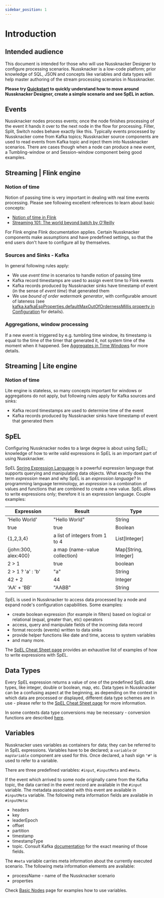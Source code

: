 ```yaml
---
sidebar_position: 1
---
```


# Introduction


## Intended audience

This document is intended for those who will use Nussknacker Designer to configure processing scenarios. Nussknacker is a low-code platform; prior knowledge of SQL, JSON and concepts like variables and data types will help master authoring of the stream processing scenarios in Nussknacker. 

**Please try [Quickstart](/quickstart/demo) to quickly understand how to move around Nussknacker Designer, create a simple scenario and see SpEL in action.**


## Events 
Nussknacker nodes process events; once the node finishes processing of the event it hands it over to the next node in the flow for processing. Filter, Split, Switch nodes behave exactly like this. 
Typically events processed by Nussknacker come from Kafka topics;  Nussknacker source components are used to read events from Kafka topic and inject them into Nussknacker scenarios. 
There are cases though when a node can produce a new event, a Tumbling-window or and Session-window component being good examples. 

## Streaming | Flink engine

### Notion of time

Notion of passing time is very important in dealing with real time events processing. 
Please see following excellent references to learn about basic concepts:
* [Notion of time in Flink](https://ci.apache.org/projects/flink/flink-docs-stable/docs/concepts/time/)
* [Streaming 101: The world beyond batch by O'Reilly](https://www.oreilly.com/radar/the-world-beyond-batch-streaming-101/)

For Flink engine Flink documentation applies. Certain Nussknacker components make assumptions and have predefined settings, so that the end users don't have to configure all by themselves.

### Sources and Sinks - Kafka

In general following rules apply:
* We use _event time_ in scenarios to handle notion of passing time
* Kafka record timestamps are used to assign event time to Flink events
* Kafka records produced by Nussknacker sinks have timestamp of event (in the sense of _event time_) that generated them
* We use *bound of order watermark generator*, with configurable amount of lateness (see [kafka.kafkaEspProperties.defaultMaxOutOfOrdernessMillis property in Configuration](../installation_configuration_guide/ModelConfiguration#kafka-configuration) for details). 

### Aggregations, window processing 

If a new event is triggered by e.g. tumbling time window, its timestamp is equal to the time of the timer that generated it, not system time of the moment when it happened. See [Aggregates in Time Windows](AggregatesInTimeWindows#tumbling-window) for more details.

## Streaming | Lite engine

### Notion of time

Lite engine is stateless, so many concepts important for windows or aggregations do not apply, but following rules apply for Kafka sources and sinks:
* Kafka record timestamps are used to determine time of the event
* Kafka records produced by Nussknacker sinks have timestamp of event that generated them

## SpEL

Configuring Nussknacker nodes to a large degree is about using SpEL; knowledge of how to write valid expressions in SpEL is an important part of using Nussknacker.

SpEL [Spring Expression Language](https://docs.spring.io/spring-framework/docs/3.2.x/spring-framework-reference/html/expressions.html) is a powerful expression language that supports querying and manipulating data objects. What exactly does the term _expression_ mean and why SpEL is an _expression language_? In programming language terminology, an _expression_ is a combination of values and functions that are combined to create a new value. SpEL allows to write expressions only; therefore it is an expression language. Couple examples:

| Expression           | Result                         | Type                 |
| ------------         | --------                       | --------             |
| 'Hello World'        | "Hello World"                  | String               |
| true                 | true                           | Boolean              |
| {1,2,3,4}            | a list of integers from 1 to 4 | List[Integer]        |
| {john:300, alex:400} | a map (name-value collection)  | Map[String, Integer] |
| 2 > 1                | true                           | boolean              |
| 2 > 1 ? 'a' : 'b'    | "a"                            | String               |
| 42 + 2               | 44                             | Integer              |
| 'AA' + 'BB'          | "AABB"                         | String               |

SpEL is used in Nussknacker to access data processed by a node and expand node's configuration capabilities. Some examples:


* create boolean expression (for example in filters) based on logical or relational (equal, greater than, etc) operators
* access, query and manipulate fields of the incoming data record
* format records (events) written to data sinks
* provide helper functions like date and time, access to system variables
* and many more.

The [SpEL Cheat Sheet page](Spel)  provides an exhaustive list of examples of how to write expressions with SpEL.


## Data Types

Every SpEL expression returns a value of one of the predefined SpEL data types, like integer, double or boolean, map, etc. Data types in Nussknacker can be a confusing aspect at the beginning, as depending on the context in which data are processed or displayed, different data type schemes are in use - please refer to the [SpEL Cheat Sheet page](Spel#data-types-and-structures) for more information. 

In some contexts data type conversions may be necessary - conversion functions are described [here](Spel#type-conversions).


## Variables

Nussknacker uses variables as containers for data; they can be referred to in SpEL expressions. Variables have to be declared; a `variable` or `mapVariable` component are used for this. Once declared, a hash sign `"#"` is used to refer to a variable.

There are three predefined variables: `#input`, `#inputMeta` and `#meta`. 

If the event which arrived to some node originally came from the Kafka topic, the data carried in the event record are available in the `#input` variable. The metadata associated with this event are available in `#inputMeta` variable. The following meta information fields are available in `#inputMeta`:
* headers 
* key
* leaderEpoch
* offset
* partition
* timestamp 
* timestampType 
* topic. 
Consult Kafka [documentation](https://kafka.apache.org/24/javadoc/org/apache/kafka/clients/consumer/ConsumerRecord.html) for the exact meaning of those fields. 


The `#meta` variable carries meta information about the currently executed scenario. The following meta information elements are available:

* processName - name of the Nussknacker scenario
* properties  

Check [Basic Nodes](BasicNodes#Variable-component) page for examples how to use variables. 
